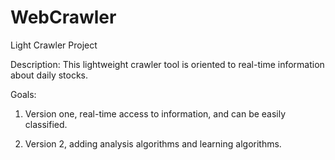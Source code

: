 # WebCrawler
Light Crawler Project 

Description:
This lightweight crawler tool is oriented to real-time information about daily stocks.

Goals:
1. Version one, real-time access to information, and can be easily classified.

2. Version 2, adding analysis algorithms and learning algorithms.
